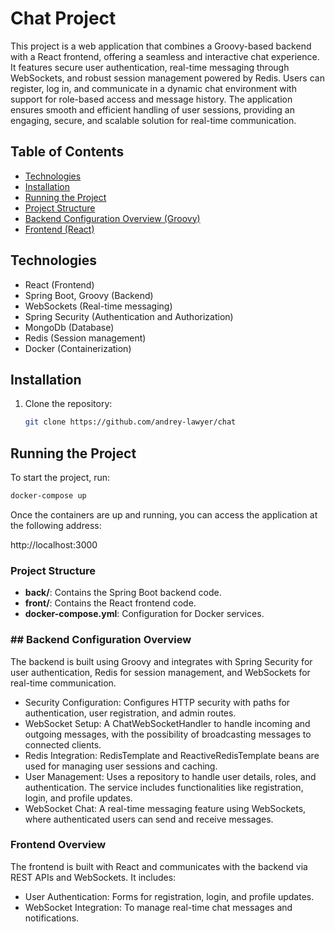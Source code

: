 # Chat Project

This project is a web application that combines a Groovy-based backend with a React frontend, offering a seamless and interactive chat experience. It features secure user authentication, real-time messaging through WebSockets, and robust session management powered by Redis. Users can register, log in, and communicate in a dynamic chat environment with support for role-based access and message history. The application ensures smooth and efficient handling of user sessions, providing an engaging, secure, and scalable solution for real-time communication.

## Table of Contents

- [Technologies](#technologies)
- [Installation](#installation)
- [Running the Project](#running-the-project)
- [Project Structure](#project-structure)
- [Backend Configuration Overview (Groovy)](#backend-configuration-overview-groovy)
- [Frontend (React)](#frontend-react)

## Technologies


- React (Frontend)
- Spring Boot, Groovy (Backend)
- WebSockets (Real-time messaging)
- Spring Security (Authentication and Authorization)
- MongoDb (Database)
- Redis (Session management)
- Docker (Containerization)

## Installation

1. Clone the repository:
   ```bash
   git clone https://github.com/andrey-lawyer/chat
   ```

## Running the Project

To start the project, run:

```bash
docker-compose up
```
Once the containers are up and running, you can access the application at the following address:

http://localhost:3000

### Project Structure

- **back/**: Contains the Spring Boot backend code.
- **front/**: Contains the React frontend code.
- **docker-compose.yml**: Configuration for Docker services.

### ## Backend Configuration Overview

The backend is built using Groovy and integrates with Spring Security for user authentication, Redis for session management, and WebSockets for real-time communication.

- Security Configuration: Configures HTTP security with paths for authentication, user registration, and admin routes.
- WebSocket Setup: A ChatWebSocketHandler to handle incoming and outgoing messages, with the possibility of broadcasting messages to connected clients.
- Redis Integration: RedisTemplate and ReactiveRedisTemplate beans are used for managing user sessions and caching.
- User Management: Uses a repository to handle user details, roles, and authentication. The service includes functionalities like registration, login, and profile updates.
- WebSocket Chat: A real-time messaging feature using WebSockets, where authenticated users can send and receive messages.

### Frontend Overview
The frontend is built with React and communicates with the backend via REST APIs and WebSockets. It includes:

- User Authentication: Forms for registration, login, and profile updates.
- WebSocket Integration: To manage real-time chat messages and notifications.

